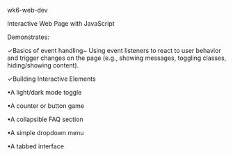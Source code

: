 wk6-web-dev

Interactive Web Page with JavaScript

Demonstrates:

✓Basics of event handling~ Using event listeners to react to user behavior and trigger changes on the page (e.g., showing messages, toggling classes, hiding/showing content).

✓Building Interactive Elements

  •A light/dark mode toggle
  
  •A counter or button game
  
  •A collapsible FAQ section
  
  •A simple dropdown menu
  
  •A tabbed interface


